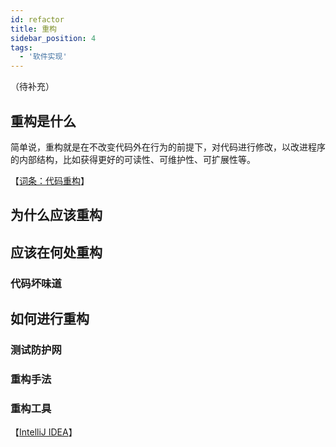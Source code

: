 ```yaml
---
id: refactor
title: 重构
sidebar_position: 4
tags:
  - '软件实现'
---
```


（待补充）

## 重构是什么

简单说，重构就是在不改变代码外在行为的前提下，对代码进行修改，以改进程序的内部结构，比如获得更好的可读性、可维护性、可扩展性等。

【[词条：代码重构](https://zh.wikipedia.org/wiki/%E4%BB%A3%E7%A0%81%E9%87%8D%E6%9E%84)】

## 为什么应该重构

## 应该在何处重构

### 代码坏味道

## 如何进行重构

### 测试防护网

### 重构手法

### 重构工具

【[IntelliJ IDEA](https://www.jetbrains.com/help/idea/refactoring-source-code.html)】 
